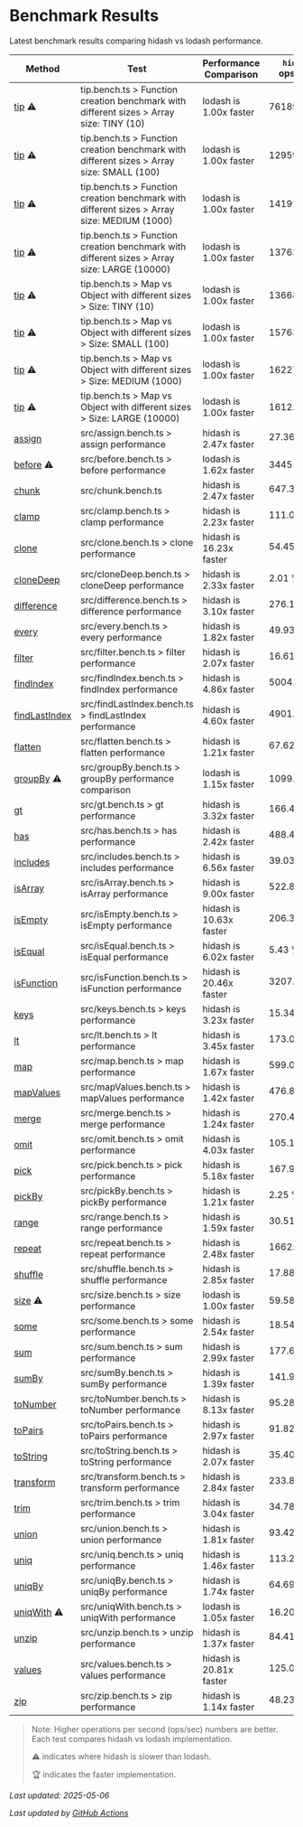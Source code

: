 # Benchmark Results

Latest benchmark results comparing hidash vs lodash performance.

| Method | Test | Performance Comparison | `hidash` ops/sec | `lodash@4.17.21` ops/sec |
|--------|------|----------------------|----------------|----------------|
| [tip](https://github.com/NaverPayDev/hidash/blob/main/src/tip.ts) ⚠️ | tip.bench.ts > Function creation benchmark with different sizes > Array size: TINY (10) | lodash is 1.00x faster | 7618930.58 | 7618930.58 🏆 |
| [tip](https://github.com/NaverPayDev/hidash/blob/main/src/tip.ts) ⚠️ | tip.bench.ts > Function creation benchmark with different sizes > Array size: SMALL (100) | lodash is 1.00x faster | 1295956.25 | 1295956.25 🏆 |
| [tip](https://github.com/NaverPayDev/hidash/blob/main/src/tip.ts) ⚠️ | tip.bench.ts > Function creation benchmark with different sizes > Array size: MEDIUM (1000) | lodash is 1.00x faster | 141920.31 | 141920.31 🏆 |
| [tip](https://github.com/NaverPayDev/hidash/blob/main/src/tip.ts) ⚠️ | tip.bench.ts > Function creation benchmark with different sizes > Array size: LARGE (10000) | lodash is 1.00x faster | 13763.00 | 13763.00 🏆 |
| [tip](https://github.com/NaverPayDev/hidash/blob/main/src/tip.ts) ⚠️ | tip.bench.ts > Map vs Object with different sizes > Size: TINY (10) | lodash is 1.00x faster | 1366838.39 | 1366838.39 🏆 |
| [tip](https://github.com/NaverPayDev/hidash/blob/main/src/tip.ts) ⚠️ | tip.bench.ts > Map vs Object with different sizes > Size: SMALL (100) | lodash is 1.00x faster | 157637.05 | 157637.05 🏆 |
| [tip](https://github.com/NaverPayDev/hidash/blob/main/src/tip.ts) ⚠️ | tip.bench.ts > Map vs Object with different sizes > Size: MEDIUM (1000) | lodash is 1.00x faster | 16227.66 | 16227.66 🏆 |
| [tip](https://github.com/NaverPayDev/hidash/blob/main/src/tip.ts) ⚠️ | tip.bench.ts > Map vs Object with different sizes > Size: LARGE (10000) | lodash is 1.00x faster | 1612.40 | 1612.40 🏆 |
| [assign](https://github.com/NaverPayDev/hidash/blob/main/src/assign.ts) | src/assign.bench.ts > assign performance | hidash is 2.47x faster | 27.36 🏆 | 11.08 |
| [before](https://github.com/NaverPayDev/hidash/blob/main/src/before.ts) ⚠️ | src/before.bench.ts > before performance | lodash is 1.62x faster | 344517.77 | 557753.61 🏆 |
| [chunk](https://github.com/NaverPayDev/hidash/blob/main/src/chunk.ts) | src/chunk.bench.ts | hidash is 2.47x faster | 647.30 🏆 | 262.14 |
| [clamp](https://github.com/NaverPayDev/hidash/blob/main/src/clamp.ts) | src/clamp.bench.ts > clamp performance | hidash is 2.23x faster | 111.06 🏆 | 49.86 |
| [clone](https://github.com/NaverPayDev/hidash/blob/main/src/clone.ts) | src/clone.bench.ts > clone performance | hidash is 16.23x faster | 54.45 🏆 | 3.36 |
| [cloneDeep](https://github.com/NaverPayDev/hidash/blob/main/src/cloneDeep.ts) | src/cloneDeep.bench.ts > cloneDeep performance | hidash is 2.33x faster | 2.01 🏆 | 0.86 |
| [difference](https://github.com/NaverPayDev/hidash/blob/main/src/difference.ts) | src/difference.bench.ts > difference performance | hidash is 3.10x faster | 276.15 🏆 | 88.95 |
| [every](https://github.com/NaverPayDev/hidash/blob/main/src/every.ts) | src/every.bench.ts > every performance | hidash is 1.82x faster | 49.93 🏆 | 27.42 |
| [filter](https://github.com/NaverPayDev/hidash/blob/main/src/filter.ts) | src/filter.bench.ts > filter performance | hidash is 2.07x faster | 16.61 🏆 | 8.01 |
| [findIndex](https://github.com/NaverPayDev/hidash/blob/main/src/findIndex.ts) | src/findIndex.bench.ts > findIndex performance | hidash is 4.86x faster | 5004.63 🏆 | 1029.00 |
| [findLastIndex](https://github.com/NaverPayDev/hidash/blob/main/src/findLastIndex.ts) | src/findLastIndex.bench.ts > findLastIndex performance | hidash is 4.60x faster | 4901.95 🏆 | 1066.59 |
| [flatten](https://github.com/NaverPayDev/hidash/blob/main/src/flatten.ts) | src/flatten.bench.ts > flatten performance | hidash is 1.21x faster | 67.62 🏆 | 55.68 |
| [groupBy](https://github.com/NaverPayDev/hidash/blob/main/src/groupBy.ts) ⚠️ | src/groupBy.bench.ts > groupBy performance comparison | lodash is 1.15x faster | 1099.04 | 1267.08 🏆 |
| [gt](https://github.com/NaverPayDev/hidash/blob/main/src/gt.ts) | src/gt.bench.ts > gt performance | hidash is 3.32x faster | 166.47 🏆 | 50.13 |
| [has](https://github.com/NaverPayDev/hidash/blob/main/src/has.ts) | src/has.bench.ts > has performance | hidash is 2.42x faster | 488.40 🏆 | 201.98 |
| [includes](https://github.com/NaverPayDev/hidash/blob/main/src/includes.ts) | src/includes.bench.ts > includes performance | hidash is 6.56x faster | 39.03 🏆 | 5.95 |
| [isArray](https://github.com/NaverPayDev/hidash/blob/main/src/isArray.ts) | src/isArray.bench.ts > isArray performance | hidash is 9.00x faster | 522.83 🏆 | 58.09 |
| [isEmpty](https://github.com/NaverPayDev/hidash/blob/main/src/isEmpty.ts) | src/isEmpty.bench.ts > isEmpty performance | hidash is 10.63x faster | 206.37 🏆 | 19.42 |
| [isEqual](https://github.com/NaverPayDev/hidash/blob/main/src/isEqual.ts) | src/isEqual.bench.ts > isEqual performance | hidash is 6.02x faster | 5.43 🏆 | 0.90 |
| [isFunction](https://github.com/NaverPayDev/hidash/blob/main/src/isFunction.ts) | src/isFunction.bench.ts > isFunction performance | hidash is 20.46x faster | 3207.74 🏆 | 156.77 |
| [keys](https://github.com/NaverPayDev/hidash/blob/main/src/keys.ts) | src/keys.bench.ts > keys performance | hidash is 3.23x faster | 15.34 🏆 | 4.75 |
| [lt](https://github.com/NaverPayDev/hidash/blob/main/src/lt.ts) | src/lt.bench.ts > lt performance | hidash is 3.45x faster | 173.02 🏆 | 50.11 |
| [map](https://github.com/NaverPayDev/hidash/blob/main/src/map.ts) | src/map.bench.ts > map performance | hidash is 1.67x faster | 599.07 🏆 | 358.32 |
| [mapValues](https://github.com/NaverPayDev/hidash/blob/main/src/mapValues.ts) | src/mapValues.bench.ts > mapValues performance | hidash is 1.42x faster | 476.82 🏆 | 336.45 |
| [merge](https://github.com/NaverPayDev/hidash/blob/main/src/merge.ts) | src/merge.bench.ts > merge performance | hidash is 1.24x faster | 270.48 🏆 | 217.88 |
| [omit](https://github.com/NaverPayDev/hidash/blob/main/src/omit.ts) | src/omit.bench.ts > omit performance | hidash is 4.03x faster | 105.17 🏆 | 26.07 |
| [pick](https://github.com/NaverPayDev/hidash/blob/main/src/pick.ts) | src/pick.bench.ts > pick performance | hidash is 5.18x faster | 167.94 🏆 | 32.39 |
| [pickBy](https://github.com/NaverPayDev/hidash/blob/main/src/pickBy.ts) | src/pickBy.bench.ts > pickBy performance | hidash is 1.21x faster | 2.25 🏆 | 1.86 |
| [range](https://github.com/NaverPayDev/hidash/blob/main/src/range.ts) | src/range.bench.ts > range performance | hidash is 1.59x faster | 30.51 🏆 | 19.24 |
| [repeat](https://github.com/NaverPayDev/hidash/blob/main/src/repeat.ts) | src/repeat.bench.ts > repeat performance | hidash is 2.48x faster | 1662.57 🏆 | 669.63 |
| [shuffle](https://github.com/NaverPayDev/hidash/blob/main/src/shuffle.ts) | src/shuffle.bench.ts > shuffle performance | hidash is 2.85x faster | 17.88 🏆 | 6.28 |
| [size](https://github.com/NaverPayDev/hidash/blob/main/src/size.ts) ⚠️ | src/size.bench.ts > size performance | lodash is 1.00x faster | 59.58 | 59.78 🏆 |
| [some](https://github.com/NaverPayDev/hidash/blob/main/src/some.ts) | src/some.bench.ts > some performance | hidash is 2.54x faster | 18.54 🏆 | 7.31 |
| [sum](https://github.com/NaverPayDev/hidash/blob/main/src/sum.ts) | src/sum.bench.ts > sum performance | hidash is 2.99x faster | 177.68 🏆 | 59.50 |
| [sumBy](https://github.com/NaverPayDev/hidash/blob/main/src/sumBy.ts) | src/sumBy.bench.ts > sumBy performance | hidash is 1.39x faster | 141.95 🏆 | 101.94 |
| [toNumber](https://github.com/NaverPayDev/hidash/blob/main/src/toNumber.ts) | src/toNumber.bench.ts > toNumber performance | hidash is 8.13x faster | 95.28 🏆 | 11.72 |
| [toPairs](https://github.com/NaverPayDev/hidash/blob/main/src/toPairs.ts) | src/toPairs.bench.ts > toPairs performance | hidash is 2.97x faster | 91.82 🏆 | 30.93 |
| [toString](https://github.com/NaverPayDev/hidash/blob/main/src/toString.ts) | src/toString.bench.ts > toString performance | hidash is 2.07x faster | 35.40 🏆 | 17.06 |
| [transform](https://github.com/NaverPayDev/hidash/blob/main/src/transform.ts) | src/transform.bench.ts > transform performance | hidash is 2.84x faster | 233.83 🏆 | 82.24 |
| [trim](https://github.com/NaverPayDev/hidash/blob/main/src/trim.ts) | src/trim.bench.ts > trim performance | hidash is 3.04x faster | 34.78 🏆 | 11.45 |
| [union](https://github.com/NaverPayDev/hidash/blob/main/src/union.ts) | src/union.bench.ts > union performance | hidash is 1.81x faster | 93.42 🏆 | 51.49 |
| [uniq](https://github.com/NaverPayDev/hidash/blob/main/src/uniq.ts) | src/uniq.bench.ts > uniq performance | hidash is 1.46x faster | 113.26 🏆 | 77.54 |
| [uniqBy](https://github.com/NaverPayDev/hidash/blob/main/src/uniqBy.ts) | src/uniqBy.bench.ts > uniqBy performance | hidash is 1.74x faster | 64.69 🏆 | 37.08 |
| [uniqWith](https://github.com/NaverPayDev/hidash/blob/main/src/uniqWith.ts) ⚠️ | src/uniqWith.bench.ts > uniqWith performance | lodash is 1.05x faster | 16.20 | 16.94 🏆 |
| [unzip](https://github.com/NaverPayDev/hidash/blob/main/src/unzip.ts) | src/unzip.bench.ts > unzip performance | hidash is 1.37x faster | 84.41 🏆 | 61.49 |
| [values](https://github.com/NaverPayDev/hidash/blob/main/src/values.ts) | src/values.bench.ts > values performance | hidash is 20.81x faster | 125.01 🏆 | 6.01 |
| [zip](https://github.com/NaverPayDev/hidash/blob/main/src/zip.ts) | src/zip.bench.ts > zip performance | hidash is 1.14x faster | 48.23 🏆 | 42.26 |

> Note: Higher operations per second (ops/sec) numbers are better. Each test compares hidash vs lodash implementation.
> 
> ⚠️ indicates where hidash is slower than lodash.
> 
> 🏆 indicates the faster implementation.


_Last updated: 2025-05-06_

*Last updated by [GitHub Actions](https://github.com/NaverPayDev/hidash/actions/runs/14861332845)*